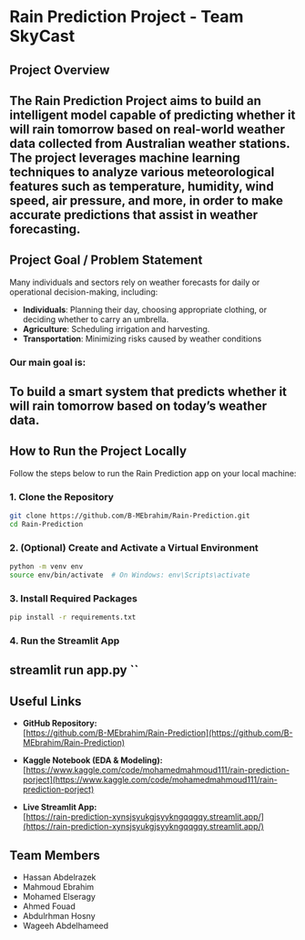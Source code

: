 # Rain Prediction Project - Team SkyCast

## Project Overview

The Rain Prediction Project aims to build an intelligent model capable of predicting whether it will rain tomorrow based on real-world weather data collected from Australian weather stations.  
The project leverages machine learning techniques to analyze various meteorological features such as temperature, humidity, wind speed, air pressure, and more, in order to make accurate predictions that assist in weather forecasting.
---


## Project Goal / Problem Statement

Many individuals and sectors rely on weather forecasts for daily or operational decision-making, including:

- **Individuals**: Planning their day, choosing appropriate clothing, or deciding whether to carry an umbrella.
- **Agriculture**: Scheduling irrigation and harvesting.
- **Transportation**: Minimizing risks caused by weather conditions

### Our main goal is:
**To build a smart system that predicts whether it will rain tomorrow based on today’s weather data.**
---

## How to Run the Project Locally

Follow the steps below to run the Rain Prediction app on your local machine:

### 1. Clone the Repository
```bash
git clone https://github.com/B-MEbrahim/Rain-Prediction.git
cd Rain-Prediction
```

### 2. (Optional) Create and Activate a Virtual Environment
```bash
python -m venv env
source env/bin/activate  # On Windows: env\Scripts\activate
```

### 3. Install Required Packages
```bash
pip install -r requirements.txt
```

### 4. Run the Streamlit App
streamlit run app.py
``
-------------
## Useful Links

- **GitHub Repository:**  
  [https://github.com/B-MEbrahim/Rain-Prediction](https://github.com/B-MEbrahim/Rain-Prediction)

- **Kaggle Notebook (EDA & Modeling):**  
  [https://www.kaggle.com/code/mohamedmahmoud111/rain-prediction-porject](https://www.kaggle.com/code/mohamedmahmoud111/rain-prediction-porject)

- **Live Streamlit App:**  
  [https://rain-prediction-xynsjsyukgjsyykngqqgqy.streamlit.app/](https://rain-prediction-xynsjsyukgjsyykngqqgqy.streamlit.app/)
## Team Members

- Hassan Abdelrazek 
- Mahmoud Ebrahim  
- Mohamed Elseragy
- Ahmed Fouad  
- Abdulrhman Hosny  
- Wageeh Abdelhameed  
